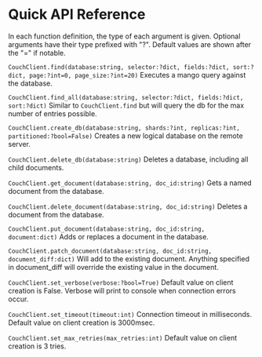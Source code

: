# Quick API Reference

In each function definition, the type of each argument is given. Optional arguments have their type prefixed with "?". Default values are shown after the "=" if notable.

`CouchClient.find(database:string, selector:?dict, fields:?dict, sort:?dict, page:?int=0, page_size:?int=20)`
Executes a mango query against the database.

`CouchClient.find_all(database:string, selector:?dict, fields:?dict, sort:?dict)`
Similar to `CouchClient.find` but will query the db for the max number of entries possible.

`CouchClient.create_db(database:string, shards:?int, replicas:?int, partitioned:?bool=False)`
Creates a new logical database on the remote server.

`CouchClient.delete_db(database:string)`
Deletes a database, including all child documents.

`CouchClient.get_document(database:string, doc_id:string)`
Gets a named document from the database.

`CouchClient.delete_document(database:string, doc_id:string)`
Deletes a document from the database.

`CouchClient.put_document(database:string, doc_id:string, document:dict)`
Adds or replaces a document in the database.

`CouchClient.patch_document(database:string, doc_id:string, document_diff:dict)`
Will add to the existing document. Anything specified in document_diff will override the existing value in the document.

`CouchClient.set_verbose(verbose:?bool=True)`
Default value on client creation is False. Verbose will print to console when connection errors occur.

`CouchClient.set_timeout(timeout:int)`
Connection timeout in milliseconds. Default value on client creation is 3000msec.

`CouchClient.set_max_retries(max_retries:int)`
Default value on client creation is 3 tries.
